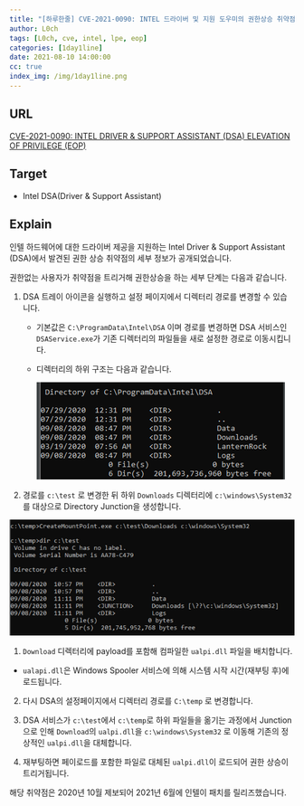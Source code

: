 ```yaml
---
title: "[하루한줄] CVE-2021-0090: INTEL 드라이버 및 지원 도우미의 권한상승 취약점"
author: L0ch
tags: [L0ch, cve, intel, lpe, eop]
categories: [1day1line]
date: 2021-08-10 14:00:00
cc: true
index_img: /img/1day1line.png
---
```


## URL

 [CVE-2021-0090: INTEL DRIVER & SUPPORT ASSISTANT (DSA) ELEVATION OF PRIVILEGE (EOP)](https://bohops.com/2021/08/07/cve-2021-0090-intel-driver-support-assistant-dsa-elevation-of-privilege-eop/)

## Target

- Intel DSA(Driver & Support Assistant)

## Explain

인텔 하드웨어에 대한 드라이버 제공을 지원하는 Intel Driver & Support Assistant (DSA)에서 발견된 권한 상승 취약점의 세부 정보가 공개되었습니다.

권한없는 사용자가 취약점을 트리거해 권한상승을 하는 세부 단계는 다음과 같습니다.

1. DSA 트레이 아이콘을 실행하고 설정 페이지에서 디렉터리 경로를 변경할 수 있습니다.

   - 기본값은 `C:\ProgramData\Intel\DSA` 이며 경로를 변경하면 DSA 서비스인 `DSAService.exe`가 기존 디렉터리의 파일들을 새로 설정한 경로로 이동시킵니다.

   - 디렉터리의 하위 구조는 다음과 같습니다.

     ![](./2021-08-10/1.png)

2. 경로를 `c:\test` 로 변경한 뒤 하위 `Downloads` 디렉터리에 `c:\windows\System32` 를 대상으로 Directory Junction을 생성합니다.

![](./2021-08-10/2.png)

1. `Download` 디렉터리에 payload를 포함해 컴파일한 `ualpi.dll` 파일을 배치합니다.
- `ualapi.dll`은 Windows Spooler 서비스에 의해 시스템 시작 시간(재부팅 후)에 로드됩니다.
   
2. 다시 DSA의 설정페이지에서 디렉터리 경로를 `C:\temp` 로 변경합니다.

3. DSA 서비스가 `c:\test`에서 `c:\temp`로 하위 파일들을 옮기는 과정에서 Junction으로 인해  `Download`의 `ualpi.dll`을 `c:\windows\System32` 로 이동해 기존의 정상적인 `ualpi.dll`을 대체합니다.

4. 재부팅하면 페이로드를 포함한 파일로 대체된 `ualpi.dll`이 로드되어 권한 상승이 트리거됩니다.

해당 취약점은 2020년 10월 제보되어 2021년 6월에 인텔이 패치를 릴리즈했습니다.
